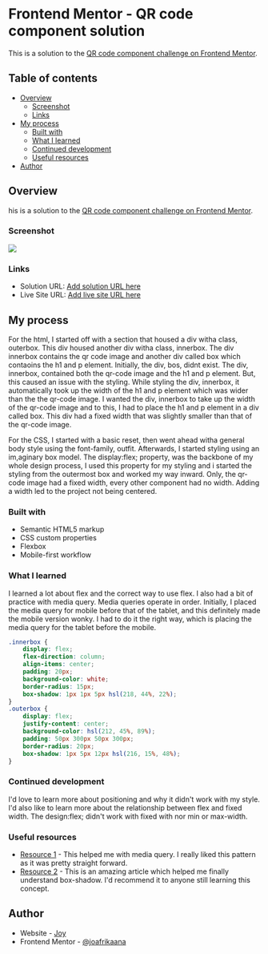 # Frontend Mentor - QR code component solution

This is a solution to the [QR code component challenge on Frontend Mentor](https://www.frontendmentor.io/challenges/qr-code-component-iux_sIO_H). 

## Table of contents

- [Overview](#overview)
  - [Screenshot](#screenshot)
  - [Links](#links)
- [My process](#my-process)
  - [Built with](#built-with)
  - [What I learned](#what-i-learned)
  - [Continued development](#continued-development)
  - [Useful resources](#useful-resources)
- [Author](#author)



## Overview
his is a solution to the [QR code component challenge on Frontend Mentor](https://www.frontendmentor.io/challenges/qr-code-component-iux_sIO_H).

### Screenshot

![](screenshot.png)

### Links

- Solution URL: [Add solution URL here](https://your-solution-url.com)
- Live Site URL: [Add live site URL here](https://qr-code-component-main-ten-dun.vercel.app/)

## My process

For the html, I started off with a section that housed a div witha  class, outerbox. This div housed another div witha class, innerbox. The div innerbox contains the qr code image and another div called box which contaoins the h1 and p element. Initially, the div, bos, didnt exist. The div, innerbox, contained both the qr-code image and the h1 and p element. But, this caused an issue with the styling. While styling the div, innerbox, it automatically took up the width of the h1 and p element which was wider than the the qr-code image. I wanted the div, innerbox to take up the width of the qr-code image and to this, I had to place the h1 and p element in a div called box. This div had a fixed width that was slightly smaller than that of the qr-code image. 

For the CSS, I started with a basic reset, then went ahead witha general body style using the font-family, outfit. Afterwards, I started styling using an im,aginary box model. The display:flex; property, was the backbone of my whole design process, I used this property for my styling and i started the styling from the outermost box and worked my way inward. Only, the qr-code image had a fixed width, every other component had no width. Adding a width led to the project not being centered. 

### Built with

- Semantic HTML5 markup
- CSS custom properties
- Flexbox
- Mobile-first workflow

### What I learned

I learned a lot about flex and the correct way to use flex. I also had a bit of practice with media query. Media queries operate in order. Initially, I placed the media query for mobile before that of the tablet, and this definitely made the mobile version wonky. I had to do it the right way, which is placing the media query for the tablet before the mobile. 

```css
.innerbox {
    display: flex;
    flex-direction: column;
    align-items: center;
    padding: 20px;
    background-color: white;
    border-radius: 15px;
    box-shadow: 1px 1px 5px hsl(218, 44%, 22%);
}
.outerbox {
    display: flex;
    justify-content: center;
    background-color: hsl(212, 45%, 89%);
    padding: 50px 300px 50px 300px;
    border-radius: 20px;
    box-shadow: 1px 5px 12px hsl(216, 15%, 48%);
}
```

### Continued development

I'd love to learn more about positioning and why it didn't work with my style. I'd also like to learn more about the relationship between flex and fixed width. The design:flex; didn't work with fixed with nor min or max-width. 

### Useful resources

- [Resource 1](https://developer.mozilla.org/en-US/docs/Learn/CSS/CSS_layout/Media_queries) - This helped me with media query. I really liked this pattern as it was pretty straight forward.
- [Resource 2](https://developer.mozilla.org/en-US/docs/Web/CSS/box-shadow) - This is an amazing article which helped me finally understand box-shadow. I'd recommend it to anyone still learning this concept.

## Author

- Website - [Joy](https://www.your-site.com)
- Frontend Mentor - [@joafrikaana](https://www.frontendmentor.io/profile/yourusername)

